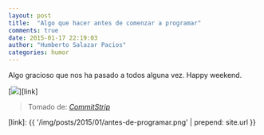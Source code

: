 ```yaml
---
layout: post
title:  "Algo que hacer antes de comenzar a programar"
comments: true
date: 2015-01-17 22:19:03
author: "Humberto Salazar Pacios"
categories: humor
---
```


Algo gracioso que nos ha pasado a todos alguna vez. Happy weekend.

[<img class="post-image img-responsive" src="{{ '/img/posts/2015/01/antes-de-programar.jpg' | prepend: site.url }}">][link]
<blockquote >
  <footer class="pull-right">Tomado de: <cite title="CommitStrip"><a href="http://www.commitstrip.com/en/">CommitStrip</a></cite></footer>
</blockquote>

[link]: {{ '/img/posts/2015/01/antes-de-programar.png' | prepend: site.url }}